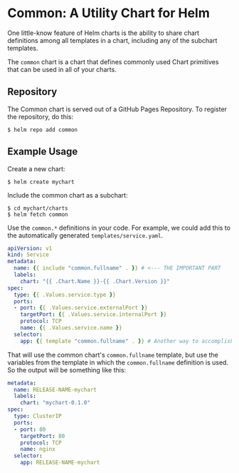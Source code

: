 # Common: A Utility Chart for Helm

One little-know feature of Helm charts is the ability to share chart definitions
among all templates in a chart, including any of the subchart templates.

The `common` chart is a chart that defines commonly used Chart primitives that
can be used in all of your charts.

## Repository

The Common chart is served out of a GitHub Pages Repository. To register the
repository, do this:

```
$ helm repo add common 

```

## Example Usage

Create a new chart:

```
$ helm create mychart
```

Include the common chart as a subchart:

```console
$ cd mychart/charts
$ helm fetch common
```

Use the `common.*` definitions in your code. For example, we could add this to
the automatically generated `templates/service.yaml`.


```yaml
apiVersion: v1
kind: Service
metadata:
  name: {{ include "common.fullname" . }} # <--- THE IMPORTANT PART
  labels:
    chart: "{{ .Chart.Name }}-{{ .Chart.Version }}"
spec:
  type: {{ .Values.service.type }}
  ports:
  - port: {{ .Values.service.externalPort }}
    targetPort: {{ .Values.service.internalPort }}
    protocol: TCP
    name: {{ .Values.service.name }}
  selector:
    app: {{ template "common.fullname" . }} # Another way to accomplish this
```

That will use the common chart's `common.fullname` template, but use the variables
from the template in which the `common.fullname` definition is used. So the output
will be something like this:

```yaml
metadata:
  name: RELEASE-NAME-mychart
  labels:
    chart: "mychart-0.1.0"
spec:
  type: ClusterIP
  ports:
  - port: 80
    targetPort: 80
    protocol: TCP
    name: nginx
  selector:
    app: RELEASE-NAME-mychart
```


